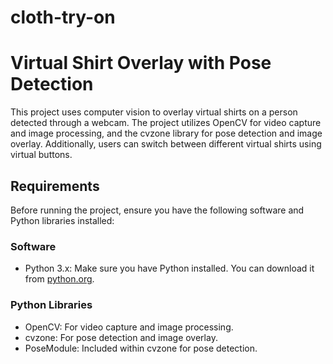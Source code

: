 # cloth-try-on
# Virtual Shirt Overlay with Pose Detection

This project uses computer vision to overlay virtual shirts on a person detected through a webcam. The project utilizes OpenCV for video capture and image processing, and the cvzone library for pose detection and image overlay. Additionally, users can switch between different virtual shirts using virtual buttons.

## Requirements

Before running the project, ensure you have the following software and Python libraries installed:

### Software
- Python 3.x: Make sure you have Python installed. You can download it from [python.org](https://www.python.org/).

### Python Libraries
- OpenCV: For video capture and image processing.
- cvzone: For pose detection and image overlay.
- PoseModule: Included within cvzone for pose detection.


